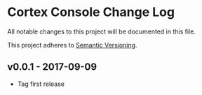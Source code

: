 # Cortex Console Change Log

All notable changes to this project will be documented in this file.

This project adheres to [Semantic Versioning](CONTRIBUTING.md).


## v0.0.1 - 2017-09-09
- Tag first release
